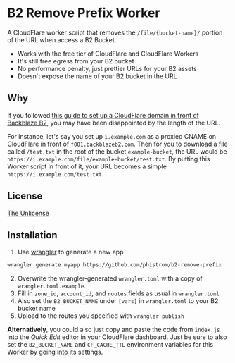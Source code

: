 # B2 Remove Prefix Worker
A CloudFlare worker script that removes the `/file/{bucket-name}/` portion of
the URL when access a B2 Bucket.

 - Works with the free tier of CloudFlare and CloudFlare Workers
 - It's still free egress from your B2 bucket
 - No performance penalty, just prettier URLs for your B2 assets
 - Doesn't expose the name of your B2 bucket in the URL

## Why
If you followed [this guide to set up a CloudFlare domain in front of 
Backblaze B2](https://help.backblaze.com/hc/en-us/articles/217666928-Using-Backblaze-B2-with-the-Cloudflare-CDN),
you may have been disappointed by the length of the URL.

For instance, let's say you set up `i.example.com` as a proxied CNAME on
CloudFlare in front of `f001.backblazeb2.com`. Then for you to download a file
called `/test.txt` in the root of the bucket `example-bucket`, the URL would be
`https://i.example.com/file/example-bucket/test.txt`. By putting this Worker
script in front of it, your URL becomes a simple
`https://i.example.com/test.txt`.

## License
[The Unlicense](https://unlicense.org/)

## Installation
1. Use 
[wrangler](https://developers.cloudflare.com/workers/tooling/wrangler/install) 
to generate a new app
```sh
wrangler generate myapp https://github.com/phistrom/b2-remove-prefix
```
2. Overwrite the wrangler-generated `wrangler.toml` with a copy of 
`wrangler.toml.example`.
3. Fill in `zone_id`, `account_id`, and `routes` fields as usual in 
`wrangler.toml`
4. Also set the `B2_BUCKET_NAME` under `[vars]` in `wrangler.toml` to your B2 
bucket name
5. Upload to the routes you specified with `wrangler publish` 

**Alternatively**, you could also just copy and paste the code from `index.js` 
into the *Quick Edit* editor in your CloudFlare dashboard. Just be sure to also 
set the `B2_BUCKET_NAME` and `CF_CACHE_TTL` environment variables for this 
Worker by going into its settings.
